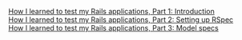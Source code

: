 [How I learned to test my Rails applications, Part 1: Introduction](https://everydayrails.com/2012/03/12/testing-series-intro.html)   
[How I learned to test my Rails applications, Part 2: Setting up RSpec](https://everydayrails.com/2012/03/12/testing-series-rspec-setup.html)  
[How I learned to test my Rails applications, Part 3: Model specs](https://everydayrails.com/2012/03/19/testing-series-rspec-models-factory-girl.html)
